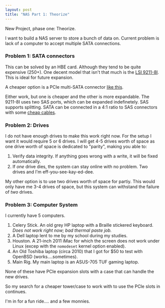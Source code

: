 ```yaml
---
layout: post
title: "NAS Part 1: Theorize"
---
```

New Project, phase one:
Theorize.

I want to build a NAS server to store a bunch of data on. Current problem is lack of a computer to accept multiple SATA connections.

### Problem 1: SATA connectors

This can be solved by an HBE card. Although they tend to be quite expensive (250+).
One decent model that isn't that much is the [LSI 9211-8I](https://www.amazon.ca/SAS9211-8I-8PORT-Int-Sata-Pcie/dp/B002RL8I7M/ref=sr_1_2?keywords=9211-8i&qid=1586699707&sr=8-2).
This is ideal for future expansion.

A cheaper option is a PCIe multi-SATA connector [like this](https://www.amazon.ca/Rivo-Controller-Expansion-Profile-Non-Raid/dp/B0836MKFCR?ref_=ast_slp_dp).

Either work, but one is cheaper and the other is more expandable.
The 9211-8I uses two SAS ports, which can be expanded indefinetely. SAS supports splitting.
SATA can be connected in a 4:1 ratio to SAS connectors with some [cheap cables](https://www.amazon.com/Cable-Matters-Internal-SFF-8087-Breakout/dp/B012BPLYJC).

### Problem 2: Drives
I do not have enough drives to make this work right now.
For the setup I want it would require 5 or 6 drives.
I will get 4-5 drives worth of space as one drive worth of space is dedicated to "parity", making you able to:

1. Verify data integrity. If anything goes wrong with a write, it will be fixed automatically.
2. If *one* drive dies, the system can stay online with no problem. Two drives and I'm eff-you-see-kay-ed-dee.

My other option is to use two drives worth of space for partiy.
This would only have me 3-4 drives of space, but
this system can withstand the failure of *two* drives.

### Problem 3: Computer System

I currently have 5 computers.

1. Celery Stick. An old grey HP laptop with a Braille stickered keyboard. *Does not work right now; bad thermal paste job.*
2. A Dell laptop lent to me by my school during my studies.
3. Houston. A 21-inch 2011 iMac for which the screen does not work under Linux (excep with the `nomodeset` kernel option enabled).
4. An Old Toshiba laptop (circa 2010) that I got for $50 to test with OpenBSD (works....sometimes).
5. Main Rig. My main laptop is an ASUS-705 TUF gaming laptop.

None of these have PCIe expansion slots with a case that can handle the new drives.

So my search for a cheaper tower/case to work with to use the PCIe slots in continues.

I'm in for a fun ride.... and a few monnies.
